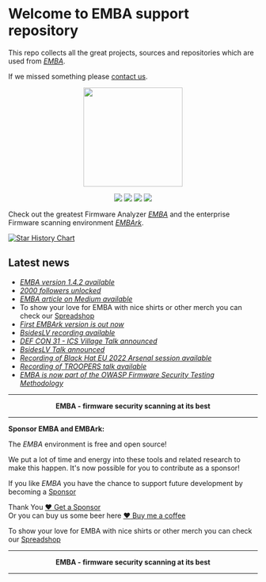 # Welcome to EMBA support repository

This repo collects all the great projects, sources and repositories which are used from [*EMBA*](https://github.com/e-m-b-a).

If we missed something please [contact us](https://github.com/e-m-b-a/emba/issues).

<p align="center">
  <img src="https://raw.githubusercontent.com/e-m-b-a/emba/master/helpers/emba.svg" width="200"/>
</p>
<p align="center">
  <a href="https://github.com/e-m-b-a/emba/stargazers"><img src="https://img.shields.io/github/stars/e-m-b-a/emba?label=Stars"></a>
  <a href="https://github.com/e-m-b-a/emba/network/members"><img src="https://img.shields.io/github/forks/e-m-b-a/emba?label=Forks"></a>
  <a href="https://hub.docker.com/r/embeddedanalyzer/emba"><img src="https://img.shields.io/docker/pulls/embeddedanalyzer/emba"></a>
  <a href="https://twitter.com/intent/tweet?text=Check%20out%20EMBA%20-%20The%20Firmware%20security%20scanner!%20https://github.com/e-m-b-a/emba"><img src="https://img.shields.io/twitter/url.svg?style=social&url=https%3A%2F%2Fgithub.com%2Fe-m-b-a%2Femba"></a>
</p>

Check out the greatest Firmware Analyzer [*EMBA*](https://github.com/e-m-b-a/emba) and the enterprise Firmware scanning environment [*EMBArk*](https://github.com/e-m-b-a/embark).

[![Star History Chart](https://api.star-history.com/svg?repos=e-m-b-a/emba,e-m-b-a/embark&type=Timeline)](https://star-history.com/#e-m-b-a/emba&e-m-b-a/embark&Timeline)

## Latest news

* [*EMBA version 1.4.2 available*](https://github.com/e-m-b-a/emba/releases/tag/1.4.2-Summertime)
* [*2000 followers unlocked*](https://x.com/securefirmware)
* [*EMBA article on Medium available*](https://medium.com/@iugkhgf/leveraging-automated-firmware-analysis-with-the-open-source-firmware-analyzer-emba-46d30d587a87)
* To show your love for EMBA with nice shirts or other merch you can check our [Spreadshop](https://www.spreadshirt.de/shop/user/emba+firmware+analyzer/maenner/bekleidung/pullover-hoodies/hoodies/#?affiliateId=1257693)
* [*First EMBArk version is out now*](https://github.com/e-m-b-a/embark/releases/tag/v0.1)
* [*BsidesLV recording available*](https://youtu.be/8sXyRv21jPY?si=J9H3HK_5KX75Fk4C)
* [*DEF CON 31 - ICS Village Talk announced*](https://www.icsvillage.com/defconevents/def-con-31)
* [*BsidesLV Talk announced*](https://bsideslv.org/talks#DWYRJ3)
* [*Recording of Black Hat EU 2022 Arsenal session available*](https://github.com/e-m-b-a/emba/wiki#publications-talks-and-live-demos)
* [*Recording of TROOPERS talk available*](https://github.com/e-m-b-a/emba/wiki#publications-talks-and-live-demos)
* [*EMBA is now part of the OWASP Firmware Security Testing Methodology*](https://github.com/scriptingxss/owasp-fstm#emba---embedded-analyzer)

***
<p align="center"><b>EMBA - firmware security scanning at its best</b></p>

***

**Sponsor EMBA and EMBArk:**

The _EMBA_ environment is free and open source!

We put a lot of time and energy into these tools and related research to make this happen. It's now possible for you to contribute as a sponsor!

If you like _EMBA_ you have the chance to support future development by becoming a [Sponsor](https://github.com/sponsors/e-m-b-a)

Thank You [:heart: Get a Sponsor](https://github.com/sponsors/e-m-b-a)  
Or you can buy us some beer here [:heart: Buy me a coffee](https://www.buymeacoffee.com/securefirmware)

To show your love for EMBA with nice shirts or other merch you can check our [Spreadshop](https://www.spreadshirt.de/shop/user/emba+firmware+analyzer/maenner/bekleidung/pullover-hoodies/hoodies/#?affiliateId=1257693)


***
<p align="center"><b>EMBA - firmware security scanning at its best</b></p>

***
